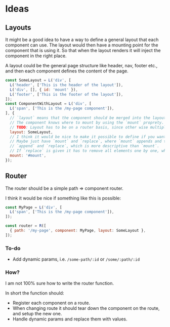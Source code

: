# Ideas

## Layouts

It might be a good idea to have a way to define a general layout that each component can use.
The layout would then have a mounting point for the component that is using it. So that when the layout renders
it will inject the component in the right place.

A layout could be the general page structure like header, nav, footer etc., and then each component defines the content of the page.

```js
const SomeLayout = L('div', [
  L('header', ['This is the header of the layout']),
  L('div', [], { id: 'mount' }),
  L('footer', ['This is the footer of the layout']),
]);
const ComponentWithLayout = L('div', [
  L('span', ['This is the /my-page component']),
], {
  // `layout` means that the component should be merged into the layout.
  // The component knows where to mount by using the `mount` proprety.
  // TODO: Layout has to be on a router basis, since other wise multiple components would mount at the same time.
  layout: SomeLayout,
  // I think it would be nice to make it possible to define if you want to append or replace the content when mounting.
  // Maybe just have `mount` and `replace`, where `mount` appends and the other replaces. But then it might be nicer to have:
  // `append` and `replace`, which is more descriptive than `mount`.
  // If `replace` is given it has to remove all elements one by one, which might be a performance issue.
  mount: '#mount',
});
```

## Router

The router should be a simple path => component router.

I think it would be nice if something like this is possible:

```js
const MyPage = L('div', [
  L('span', ['This is the /my-page component']),
]);

const router = R([
  { path: '/my-page', component: MyPage, layout: SomeLayout },
]);
```

### To-do

- Add dynamic params, i.e. `/some-path/:id` or `/some/:path/:id`

### How?

I am not 100% sure how to write the router function.

In short the function should:

- Register each component on a route.
- When changing route it should tear down the component on the route, and setup the new one.
- Handle dynamic params and replace them with values.
